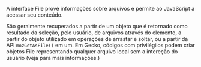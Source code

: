 A interface File provê informações sobre arquivos e permite ao JavaScript  a acessar seu conteúdo.

São geralmente recuperados a partir de um objeto que é retornado como resultado da seleção, pelo usuário, de arquivos através do elemento, a partir do objeto utilizado em operações de arrastar e soltar, ou a partir da API `mozGetAsFile()` em um. Em Gecko, códigos com privilégiios podem criar objetos File representando qualquer arquivo local sem a intereção do usuário (veja para mais informações.)